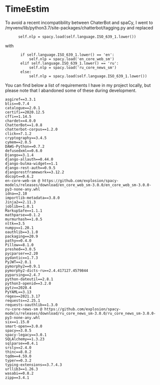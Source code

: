 # TimeEstim
To avoid a recent incompatibility between ChaterBot and spaCy, I went to /myvenv/lib/python3.7/site-packages/chatterbot/tagging.py
and replaced
```
      self.nlp = spacy.load(self.language.ISO_639_1.lower())
```
with
```
       if self.language.ISO_639_1.lower() == 'en':
           self.nlp = spacy.load('en_core_web_sm')
       elif self.language.ISO_639_1.lower() == 'ru':
           self.nlp = spacy.load('ru_core_news_sm')
       else:
           self.nlp = spacy.load(self.language.ISO_639_1.lower())
```

You can find below a list of requirements I have in my project locally, but please note that I abandoned some of these during development.
```
asgiref==3.3.1
blis==0.7.4
catalogue==2.0.1
certifi==2020.12.5
cffi==1.14.5
chardet==4.0.0
ChatterBot==1.0.8
chatterbot-corpus==1.2.0
click==7.1.2
cryptography==3.4.5
cymem==2.0.5
DAWG-Python==0.7.2
defusedxml==0.6.0
Django==3.1.4
django-allauth==0.44.0
django-bulma-widget==1.1
django-rest-auth==0.9.5
djangorestframework==3.12.2
docopt==0.6.2
en-core-web-sm @ https://github.com/explosion/spacy-models/releases/download/en_core_web_sm-3.0.0/en_core_web_sm-3.0.0-py3-none-any.whl
idna==2.10
importlib-metadata==3.8.0
Jinja2==2.11.3
joblib==1.0.1
MarkupSafe==1.1.1
mathparse==0.1.2
murmurhash==1.0.5
nltk==3.5
numpy==1.20.1
oauthlib==3.1.0
packaging==20.9
pathy==0.4.0
Pillow==8.1.0
preshed==3.0.5
pycparser==2.20
pydantic==1.7.3
PyJWT==2.0.1
pymorphy2==0.9.1
pymorphy2-dicts-ru==2.4.417127.4579844
pyparsing==2.4.7
python-dateutil==2.8.1
python3-openid==3.2.0
pytz==2020.4
PyYAML==3.13
regex==2021.3.17
requests==2.25.1
requests-oauthlib==1.3.0
ru-core-news-sm @ https://github.com/explosion/spacy-models/releases/download/ru_core_news_sm-3.0.0/ru_core_news_sm-3.0.0-py3-none-any.whl
six==1.15.0
smart-open==3.0.0
spacy==3.0.5
spacy-legacy==3.0.1
SQLAlchemy==1.3.23
sqlparse==0.4.1
srsly==2.4.0
thinc==8.0.2
tqdm==4.59.0
typer==0.3.2
typing-extensions==3.7.4.3
urllib3==1.26.3
wasabi==0.8.2
zipp==3.4.1
```
